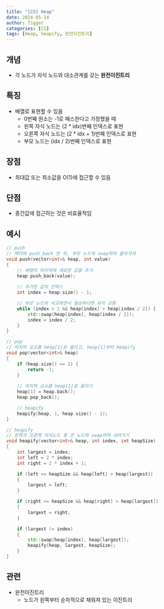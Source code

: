 ```yaml
---
title: "[CS] Heap"
date: 2024-05-14
author: Tigger
categories: [CS]
tags: [Heap, heapify, 완전이진트리]
---
```


## 개념 
+ 각 노드가 자식 노드와 대소관계를 갖는 **완전이진트리**

## 특징
+ 배열로 표현할 수 있음
	+ 0번째 원소는 -1로 패스한다고 가정했을 때
	+ 왼쪽 자식 노드는 (2 * idx)번째 인덱스로 표현
	+ 오른쪽 자식 노드는 (2 * idx + 1)번째 인덱스로 표현
	+ 부모 노드는 (idx / 2)번째 인덱스로 표현

## 장점
+ 최대값 또는 최소값을 O(1)에 접근할 수 있음

## 단점
+ 중간값에 접근하는 것은 비효율적임

## 예시
```cpp
// push
// 벡터에 push_back 한 뒤, 부모 노드와 swap하며 올라가게
void push(vector<int>& heap, int value) 
{
    // 배열의 마지막에 새로운 값을 추가
	heap.push_back(value); 
	
	// 추가된 값의 인덱스
    int index = heap.size() - 1; 

    // 부모 노드와 비교하면서 필요하다면 위치 교환
    while (index > 1 && heap[index] > heap[index / 2]) {
        std::swap(heap[index], heap[index / 2]);
        index = index / 2;
    }
}

// pop
// 마지막 요소를 heap[1]로 올리고, heap[1]부터 heapify
void pop(vector<int>& heap)
{
    if (heap.size() <= 1) {
        return -1;
    }
	
    // 마지막 요소를 heap[1]로 올리기
    heap[1] = heap.back();
    heap.pop_back();

    // heapify
    heapify(heap, 1, heap.size() - 1);
}

// heapify
// 왼쪽과 오른쪽 자식노드 중 큰 노드와 swap하며 내려가기
void heapify(vector<int>& heap, int index, int heapSize)
{
    int largest = index; 
    int left = 2 * index; 
    int right = 2 * index + 1;

    if (left <= heapSize && heap[left] > heap[largest])
	{
        largest = left;
    }

    if (right <= heapSize && heap[right] > heap[largest])
	{
        largest = right;
    }

    if (largest != index)
	{
        std::swap(heap[index], heap[largest]);
        heapify(heap, largest, heapSize);
    }
}
```

## 관련
+ 완전이진트리
	+ 노드가 왼쪽부터 순차적으로 채워져 있는 이진트리
